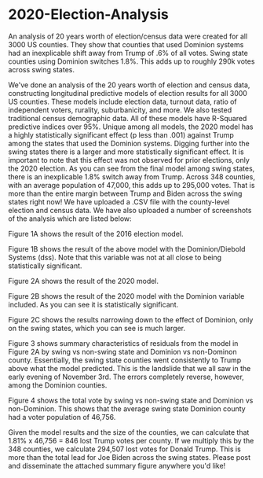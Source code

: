 # 2020-Election-Analysis

An analysis of 20 years worth of election/census data were created for all 3000 US counties. They show that counties that used Dominion systems had an inexplicable shift away from Trump of .6% of all votes. Swing state counties using Dominion switches 1.8%. This adds up to roughly 290k votes across swing states. 

We've done an analysis of the 20 years worth of election and census data, constructing longitudinal predictive models of election results for all 3000 US counties. These models include election data, turnout data, ratio of independent voters, rurality, suburbanicity, and more. We also tested traditional census demographic data. All of these models have R-Squared predictive indices over 95%. Unique among all models, the 2020 model has a highly statistically significant effect (p less than .001) against Trump among the states that used the Dominion systems. Digging further into the swing states there is a larger and more statistically significant effect.  It is important to note that this effect was not observed for prior elections, only the 2020 election.  As you can see from the final model among swing states, there is an inexplicable 1.8% switch away from Trump.  Across 348 counties, with an average population of 47,000, this adds up to 295,000 votes.  That is more than the entire margin between Trump and Biden across the swing states right now!  We have uploaded a .CSV file with the county-level election and census data. We have also uploaded a number of screenshots of the analysis which are listed below:

Figure 1A shows the result of the 2016 election model. 

Figure 1B shows the result of the above model with the Dominion/Diebold Systems (dss). Note that this variable was not at all close to being statistically significant.

Figure 2A shows the result of the 2020 model.

Figure 2B shows the result of the 2020 model with the Dominion variable included. As you can see it is statistically significant.

Figure 2C shows the results narrowing down to the effect of Dominion, only on the swing states, which you can see is much larger. 

Figure 3 shows summary characteristics of residuals from the model in Figure 2A by swing vs non-swing state and Dominion vs non-Dominon county. Essentially, the swing state counties went consistently to Trump above what the model predicted. This is the landslide that we all saw in the early evening of November 3rd. The errors completely reverse, however, among the Dominion counties. 

Figure 4 shows the total vote by swing vs non-swing state and Dominion vs non-Dominion. This shows that the average swing state Dominion county had a voter population of 46,756.

Given the model results and the size of the counties, we can calculate that 1.81% x 46,756 = 846 lost Trump votes per county. If we multiply this by the 348 counties, we calculate 294,507 lost votes for Donald Trump. This is more than the total lead for Joe Biden across the swing states. Please post and disseminate the attached summary figure anywhere you'd like!
